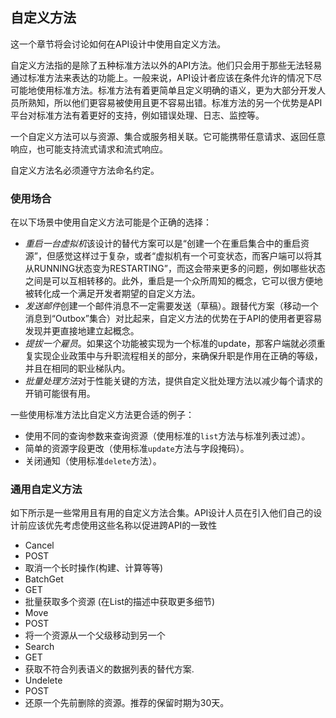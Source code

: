 ## 自定义方法

这一个章节将会讨论如何在API设计中使用自定义方法。

自定义方法指的是除了五种标准方法以外的API方法。他们只会用于那些无法轻易通过标准方法来表达的功能上。一般来说，API设计者应该在条件允许的情况下尽可能地使用标准方法。标准方法有着更简单且定义明确的语义，更为大部分开发人员所熟知，所以他们更容易被使用且更不容易出错。标准方法的另一个优势是API平台对标准方法有着更好的支持，例如错误处理、日志、监控等。

一个自定义方法可以与资源、集合或服务相关联。它可能携带任意请求、返回任意响应，也可能支持流式请求和流式响应。

自定义方法名必须遵守方法命名约定。

### 使用场合

在以下场景中使用自定义方法可能是个正确的选择：

* *重启一台虚拟机*该设计的替代方案可以是“创建一个在重启集合中的重启资源”，但感觉这样过于复杂，或者“虚拟机有一个可变状态，而客户端可以将其从RUNNING状态变为RESTARTING”，而这会带来更多的问题，例如哪些状态之间是可以互相转移的。此外，重启是一个众所周知的概念，它可以很方便地被转化成一个满足开发者期望的自定义方法。
* *发送邮件*创建一个邮件消息不一定需要发送（草稿）。跟替代方案（移动一个消息到“Outbox”集合）对比起来，自定义方法的优势在于API的使用者更容易发现并更直接地建立起概念。
* *提拔一个雇员*。如果这个功能被实现为一个标准的update，那客户端就必须重复实现企业政策中与升职流程相关的部分，来确保升职是作用在正确的等级，并且在相同的职业梯队内。
* *批量处理方法*对于性能关键的方法，提供自定义批处理方法以减少每个请求的开销可能很有用。

一些使用标准方法比自定义方法更合适的例子：
* 使用不同的查询参数来查询资源（使用标准的`list`方法与标准列表过滤）。
* 简单的资源字段更改（使用标准`update`方法与字段掩码）。
* 关闭通知（使用标准`delete`方法）。

### 通用自定义方法

如下所示是一些常用且有用的自定义方法合集。API设计人员在引入他们自己的设计前应该优先考虑使用这些名称以促进跨API的一致性
* Cancel
* POST
* 取消一个长时操作(构建、计算等等)
* BatchGet<plural noun>
* GET
* 批量获取多个资源 (在List的描述中获取更多细节)
* Move
* POST
* 将一个资源从一个父级移动到另一个
* Search
* GET
* 获取不符合列表语义的数据列表的替代方案.
* Undelete
* POST
* 还原一个先前删除的资源。推荐的保留时期为30天。

